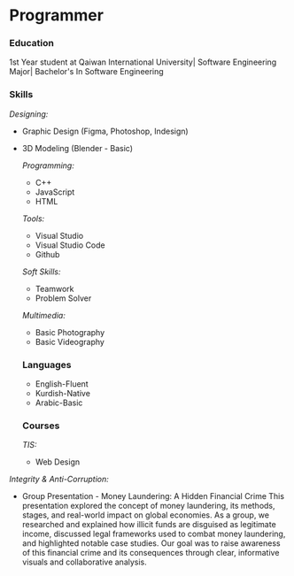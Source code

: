 # Programmer

### Education
1st Year student at Qaiwan International University| Software Engineering Major| Bachelor's In Software Engineering

### Skills
*Designing:*
- Graphic Design (Figma, Photoshop, Indesign)
- 3D Modeling (Blender - Basic)
  
  *Programming:*
  - C++
  - JavaScript
  - HTML

  *Tools:*
  - Visual Studio
  - Visual Studio Code
  - Github

  *Soft Skills:*
  - Teamwork
  - Problem Solver

  *Multimedia:*
  - Basic Photography
  - Basic Videography


  ### Languages
  - English-Fluent
  - Kurdish-Native
  - Arabic-Basic
  




  ### Courses

  *TIS:*
  - Web Design
 


















*Integrity & Anti-Corruption:*
- Group Presentation - Money Laundering: A Hidden Financial Crime
This presentation explored the concept of money laundering, its methods, stages, and real-world impact on global economies. As a group, we researched and explained how illicit funds are disguised as legitimate income, discussed legal frameworks used to combat money laundering, and highlighted notable case studies. Our goal was to raise awareness of this financial crime and its consequences through clear, informative visuals and collaborative analysis.


  
  
